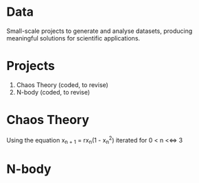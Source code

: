 # Data

Small-scale projects to generate and analyse datasets, producing meaningful solutions for scientific applications.

# Projects

1. Chaos Theory (coded, to revise)
2. N-body (coded, to revise)

# Chaos Theory

Using the equation x<sub>n + 1</sub> = rx<sub>n</sub>(1 - x<sub>n</sub><sup>2</sup>) iterated for 0 < n <<=> 3


# N-body

